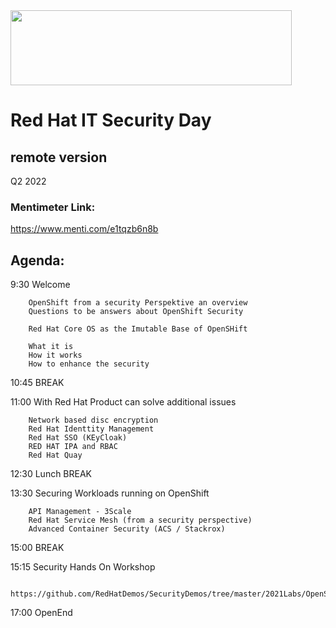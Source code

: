 <img src="https://github.com/alfbach/OCP_Arch/blob/master/logo.png" width="450" height="120">


# Red Hat IT Security Day
## remote version

Q2 2022

### Mentimeter Link:	

https://www.menti.com/e1tqzb6n8b

## Agenda:

9:30		Welcome

		OpenShift from a security Perspektive an overview
		Questions to be answers about OpenShift Security
		
		Red Hat Core OS as the Imutable Base of OpenSHift
		
		What it is
		How it works
		How to enhance the security

10:45		BREAK		

11:00		With Red Hat Product can solve additional issues

		Network based disc encryption
		Red Hat Identtity Management
		Red Hat SSO (KEyCloak)
		RED HAT IPA and RBAC
		Red Hat Quay

12:30		Lunch BREAK

13:30		Securing Workloads running on OpenShift

		API Management - 3Scale
		Red Hat Service Mesh (from a security perspective)
		Advanced Container Security (ACS / Stackrox)

15:00		BREAK

15:15		Security Hands On Workshop

		https://github.com/RedHatDemos/SecurityDemos/tree/master/2021Labs/OpenShiftSecurity/documentation

17:00		OpenEnd		
